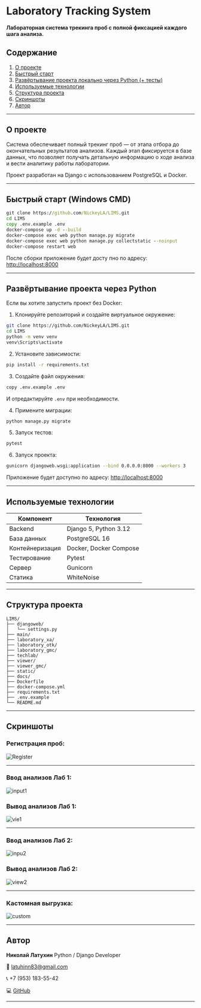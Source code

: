 # Laboratory Tracking System

**Лабораторная система трекинга проб с полной фиксацией каждого шага анализа.**

## Содержание

1. [О проекте](#о-проекте)
2. [Быстрый старт](#быстрый-старт-windows-cmd)
3. [Развёртывание проекта локально через Python (+ тесты)](#развёртывание-проекта-через-python)
4. [Используемые технологии](#используемые-технологии)
5. [Структура проекта](#структура-проекта)
6. [Скриншоты](#скриншоты)
7. [Автор](#автор)

---

## О проекте

Система обеспечивает полный трекинг проб — от этапа отбора до окончательных результатов анализов.
Каждый этап фиксируется в базе данных, что позволяет получать детальную информацию о ходе анализа и
вести аналитику работы лаборатории.

Проект разработан на Django с использованием PostgreSQL и Docker.

---

## Быстрый старт (Windows CMD)

```cmd
git clone https://github.com/NickeyLA/LIMS.git
cd LIMS
copy .env.example .env
docker-compose up -d --build
docker-compose exec web python manage.py migrate
docker-compose exec web python manage.py collectstatic --noinput
docker-compose restart web
```

После сборки приложение будет досту пно по адресу:
[http://localhost:8000](http://localhost:8000)

---

## Развёртывание проекта через Python

Если вы хотите запустить проект без Docker:

1. Клонируйте репозиторий и создайте виртуальное окружение:

```bash
git clone https://github.com/NickeyLA/LIMS.git
cd LIMS
python -m venv venv
venv\Scripts\activate
```

2. Установите зависимости:

```bash
pip install -r requirements.txt
```

3. Создайте файл окружения:

```bash
copy .env.example .env
```

И отредактируйте `.env` при необходимости.

4. Примените миграции:

```bash
python manage.py migrate
```

5. Запуск тестов:

```bash
pytest
```

6. Запуск проекта:

```bash
gunicorn djangoweb.wsgi:application --bind 0.0.0.0:8000 --workers 3
```

Приложение будет доступно по адресу: [http://localhost:8000](http://localhost:8000)

---

## Используемые технологии

| Компонент       | Технология             |
| --------------- | ---------------------- |
| Backend         | Django 5, Python 3.12  |
| База данных     | PostgreSQL 16          |
| Контейнеризация | Docker, Docker Compose |
| Тестирование    | Pytest                 |
| Сервер          | Gunicorn               |
| Статика         | WhiteNoise             |

---

## Структура проекта

```
LIMS/
├── djangoweb/
│   └── settings.py
├── main/
├── laboratory_xa/
├── laboratory_otk/
├── laboratory_gmc/
├── techlab/
├── viewer/
├── viewer_gmc/
├── static/
├── docs/
├── Dockerfile
├── docker-compose.yml
├── requirements.txt
├── .env.example
└── README.md
```

---

## Скриншоты

### **Регистрация проб:**

![Register](docs/screenshots/register.png)

---

### **Ввод анализов Лаб 1:**

![input1](docs/screenshots/input1.png)

### **Вывод анализов Лаб 1:**

![vie1](docs/screenshots/view1.png)

---

### **Ввод анализов Лаб 2:**

![inpu2](docs/screenshots/input2.png)

### **Вывод анализов Лаб 2:**

![view2](docs/screenshots/view2.png)

---

### **Кастомная выгрузка:**

![custom](docs/screenshots/custom.png)

---

## Автор

**Николай Латухин**
Python / Django Developer

📧 [latuhinn83@gmail.com](mailto:latuhinn83@gmail.com)

📞 +7 (953) 183-55-42

💻 [GitHub](https://github.com/NickeyLA)

---
